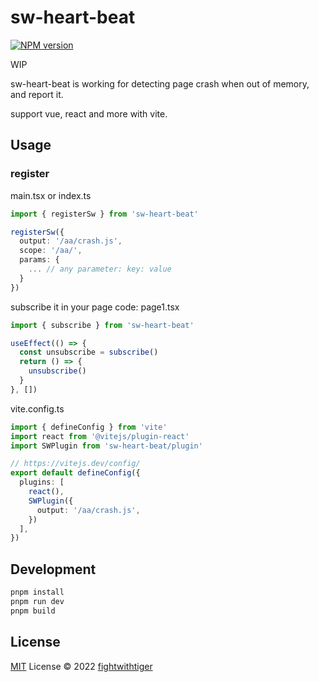 # sw-heart-beat

[![NPM version](https://img.shields.io/npm/v/sw-heart-beat?color=a1b858&label=)](https://www.npmjs.com/package/sw-heart-beat)

WIP

sw-heart-beat is working for detecting page crash when out of memory, and report it.

support vue, react and more with vite.

## Usage
### register
main.tsx or index.ts
```ts
import { registerSw } from 'sw-heart-beat'

registerSw({
  output: '/aa/crash.js',
  scope: '/aa/',
  params: {
    ... // any parameter: key: value
  }
})
```
subscribe it in your page code:
page1.tsx
```ts
import { subscribe } from 'sw-heart-beat'

useEffect(() => {
  const unsubscribe = subscribe()
  return () => {
    unsubscribe()
  }
}, [])
```

vite.config.ts
```ts
import { defineConfig } from 'vite'
import react from '@vitejs/plugin-react'
import SWPlugin from 'sw-heart-beat/plugin'

// https://vitejs.dev/config/
export default defineConfig({
  plugins: [
    react(),
    SWPlugin({
      output: '/aa/crash.js',
    })
  ],
})
```

## Development
```bash
pnpm install
pnpm run dev
pnpm build
```

## License

[MIT](./LICENSE) License © 2022 [fightwithtiger](https://github.com/fightwithtiger)
